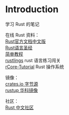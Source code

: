 # Introduction

学习 Rust 的笔记

在线 Rust 资料：  
[Rust官方文档中文版](https://www.rustwiki.org.cn/)  
[Rust语言圣经](https://course.rs/about-book.html)  
[简单教程](https://twle.cn/c/yufei/rust/rust-basic-index.html)  
[rustlings](https://rustlings.rust-lang.org/) rust 语言练习闯关  
[rCore-Tutorial](https://rcore-os.cn/rCore-Tutorial-Book-v3/index.html) Rust 操作系统  

镜像：  
[crates.io 字节源](https://rsproxy.cn/)  
[rustup 华科镜像](https://mirrors.hust.edu.cn/docs/rustup)  

社区：  
[Rust 中文社区](https://rustcc.cn/)